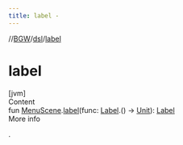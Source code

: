 ```yaml
---
title: label -
---
```

//[BGW](../../index.md)/[dsl](index.md)/[label](label.md)



# label  
[jvm]  
Content  
fun [MenuScene](../tools.aqua.bgw.core/-menu-scene/index.md).[label](label.md)(func: [Label](../tools.aqua.bgw.elements.uielements/-label/index.md).() -> [Unit](https://kotlinlang.org/api/latest/jvm/stdlib/kotlin/-unit/index.html)): [Label](../tools.aqua.bgw.elements.uielements/-label/index.md)  
More info  


.

  




